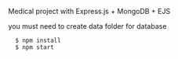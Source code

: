 Medical project with Express.js + MongoDB + EJS

you must need to create data folder for database
```
  $ npm install
  $ npm start
```
